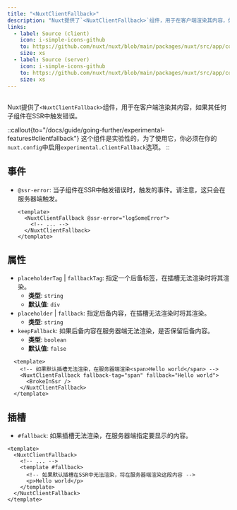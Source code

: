 ```yaml
---
title: "<NuxtClientFallback>"
description: "Nuxt提供了`<NuxtClientFallback>`组件，用于在客户端渲染其内容，如果其任何子组件在SSR中触发错误。"
links:
  - label: Source (client)
    icon: i-simple-icons-github
    to: https://github.com/nuxt/nuxt/blob/main/packages/nuxt/src/app/components/client-fallback.client.ts
    size: xs
  - label: Source (server)
    icon: i-simple-icons-github
    to: https://github.com/nuxt/nuxt/blob/main/packages/nuxt/src/app/components/client-fallback.server.ts
    size: xs
---
```


## <NuxtClientFallback>

Nuxt提供了`<NuxtClientFallback>`组件，用于在客户端渲染其内容，如果其任何子组件在SSR中触发错误。

::callout{to="/docs/guide/going-further/experimental-features#clientfallback"}
这个组件是实验性的，为了使用它，你必须在你的`nuxt.config`中启用`experimental.clientFallback`选项。
::

## 事件

- `@ssr-error`: 当子组件在SSR中触发错误时，触发的事件。请注意，这只会在服务器端触发。

  ```vue
  <template>
    <NuxtClientFallback @ssr-error="logSomeError">
      <!-- ... -->
    </NuxtClientFallback>
  </template>
  ```

## 属性

- `placeholderTag` | `fallbackTag`: 指定一个后备标签，在插槽无法渲染时将其渲染。
  - **类型**: `string`
  - **默认值**: `div`
- `placeholder` | `fallback`: 指定后备内容，在插槽无法渲染时将其渲染。
  - **类型**: `string`
- `keepFallback`: 如果后备内容在服务器端无法渲染，是否保留后备内容。
  - **类型**: `boolean`
  - **默认值**: `false`

```vue
  <template>
    <!-- 如果默认插槽无法渲染，在服务器端渲染<span>Hello world</span> -->
    <NuxtClientFallback fallback-tag="span" fallback="Hello world">
      <BrokeInSsr />
    </NuxtClientFallback>
  </template>
```

## 插槽

- `#fallback`: 如果插槽无法渲染，在服务器端指定要显示的内容。

```vue
<template>
  <NuxtClientFallback>
    <!-- ... -->
    <template #fallback>
      <!-- 如果默认插槽在SSR中无法渲染，将在服务器端渲染这段内容 -->
      <p>Hello world</p>
    </template>
  </NuxtClientFallback>
</template>
```
